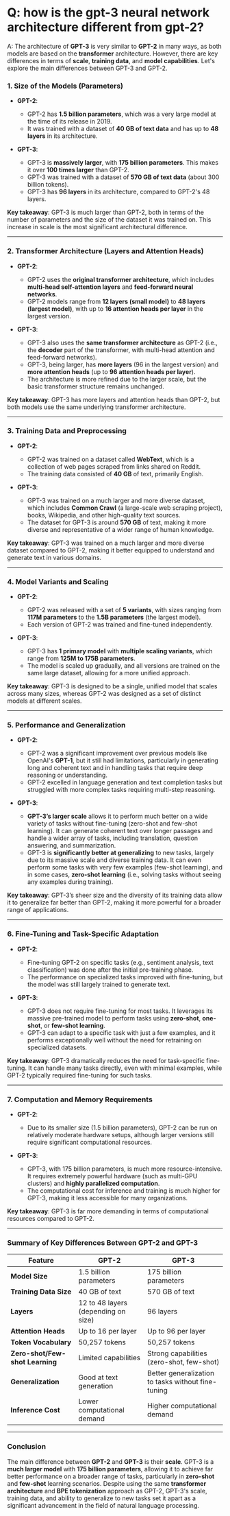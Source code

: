 # Q: how is the gpt-3 neural network architecture different from gpt-2?

A: The architecture of **GPT-3** is very similar to **GPT-2** in many ways, as both models are based on the **transformer** architecture. However, there are key differences in terms of **scale**, **training data**, and **model capabilities**. Let's explore the main differences between GPT-3 and GPT-2.

### 1. **Size of the Models (Parameters)**

- **GPT-2**:
  - GPT-2 has **1.5 billion parameters**, which was a very large model at the time of its release in 2019.
  - It was trained with a dataset of **40 GB of text data** and has up to **48 layers** in its architecture.

- **GPT-3**:
  - GPT-3 is **massively larger**, with **175 billion parameters**. This makes it over **100 times larger** than GPT-2.
  - GPT-3 was trained with a dataset of **570 GB of text data** (about 300 billion tokens).
  - GPT-3 has **96 layers** in its architecture, compared to GPT-2's 48 layers.

**Key takeaway**: GPT-3 is much larger than GPT-2, both in terms of the number of parameters and the size of the dataset it was trained on. This increase in scale is the most significant architectural difference.

---

### 2. **Transformer Architecture (Layers and Attention Heads)**

- **GPT-2**:
  - GPT-2 uses the **original transformer architecture**, which includes **multi-head self-attention layers** and **feed-forward neural networks**.
  - GPT-2 models range from **12 layers (small model)** to **48 layers (largest model)**, with up to **16 attention heads per layer** in the largest version.

- **GPT-3**:
  - GPT-3 also uses the **same transformer architecture** as GPT-2 (i.e., the **decoder** part of the transformer, with multi-head attention and feed-forward networks).
  - GPT-3, being larger, has **more layers** (96 in the largest version) and **more attention heads** (up to **96 attention heads per layer**).
  - The architecture is more refined due to the larger scale, but the basic transformer structure remains unchanged.

**Key takeaway**: GPT-3 has more layers and attention heads than GPT-2, but both models use the same underlying transformer architecture.

---

### 3. **Training Data and Preprocessing**

- **GPT-2**:
  - GPT-2 was trained on a dataset called **WebText**, which is a collection of web pages scraped from links shared on Reddit.
  - The training data consisted of **40 GB** of text, primarily English.

- **GPT-3**:
  - GPT-3 was trained on a much larger and more diverse dataset, which includes **Common Crawl** (a large-scale web scraping project), books, Wikipedia, and other high-quality text sources.
  - The dataset for GPT-3 is around **570 GB** of text, making it more diverse and representative of a wider range of human knowledge.

**Key takeaway**: GPT-3 was trained on a much larger and more diverse dataset compared to GPT-2, making it better equipped to understand and generate text in various domains.

---

### 4. **Model Variants and Scaling**

- **GPT-2**:
  - GPT-2 was released with a set of **5 variants**, with sizes ranging from **117M parameters** to the **1.5B parameters** (the largest model).
  - Each version of GPT-2 was trained and fine-tuned independently.

- **GPT-3**:
  - GPT-3 has **1 primary model** with **multiple scaling variants**, which range from **125M to 175B parameters**.
  - The model is scaled up gradually, and all versions are trained on the same large dataset, allowing for a more unified approach.

**Key takeaway**: GPT-3 is designed to be a single, unified model that scales across many sizes, whereas GPT-2 was designed as a set of distinct models at different scales.

---

### 5. **Performance and Generalization**

- **GPT-2**:
  - GPT-2 was a significant improvement over previous models like OpenAI's **GPT-1**, but it still had limitations, particularly in generating long and coherent text and in handling tasks that require deep reasoning or understanding.
  - GPT-2 excelled in language generation and text completion tasks but struggled with more complex tasks requiring multi-step reasoning.

- **GPT-3**:
  - **GPT-3’s larger scale** allows it to perform much better on a wide variety of tasks without fine-tuning (zero-shot and few-shot learning). It can generate coherent text over longer passages and handle a wider array of tasks, including translation, question answering, and summarization.
  - GPT-3 is **significantly better at generalizing** to new tasks, largely due to its massive scale and diverse training data. It can even perform some tasks with very few examples (few-shot learning), and in some cases, **zero-shot learning** (i.e., solving tasks without seeing any examples during training).

**Key takeaway**: GPT-3’s sheer size and the diversity of its training data allow it to generalize far better than GPT-2, making it more powerful for a broader range of applications.

---

### 6. **Fine-Tuning and Task-Specific Adaptation**

- **GPT-2**:
  - Fine-tuning GPT-2 on specific tasks (e.g., sentiment analysis, text classification) was done after the initial pre-training phase.
  - The performance on specialized tasks improved with fine-tuning, but the model was still largely trained to generate text.

- **GPT-3**:
  - GPT-3 does not require fine-tuning for most tasks. It leverages its massive pre-trained model to perform tasks using **zero-shot**, **one-shot**, or **few-shot learning**.
  - GPT-3 can adapt to a specific task with just a few examples, and it performs exceptionally well without the need for retraining on specialized datasets.

**Key takeaway**: GPT-3 dramatically reduces the need for task-specific fine-tuning. It can handle many tasks directly, even with minimal examples, while GPT-2 typically required fine-tuning for such tasks.

---

### 7. **Computation and Memory Requirements**

- **GPT-2**:
  - Due to its smaller size (1.5 billion parameters), GPT-2 can be run on relatively moderate hardware setups, although larger versions still require significant computational resources.

- **GPT-3**:
  - GPT-3, with 175 billion parameters, is much more resource-intensive. It requires extremely powerful hardware (such as multi-GPU clusters) and **highly parallelized computation**.
  - The computational cost for inference and training is much higher for GPT-3, making it less accessible for many organizations.

**Key takeaway**: GPT-3 is far more demanding in terms of computational resources compared to GPT-2.

---

### Summary of Key Differences Between GPT-2 and GPT-3

| Feature                          | **GPT-2**                          | **GPT-3**                           |
|----------------------------------|------------------------------------|-------------------------------------|
| **Model Size**                   | 1.5 billion parameters             | 175 billion parameters             |
| **Training Data Size**           | 40 GB of text                      | 570 GB of text                     |
| **Layers**                        | 12 to 48 layers (depending on size)| 96 layers                          |
| **Attention Heads**              | Up to 16 per layer                 | Up to 96 per layer                 |
| **Token Vocabulary**             | 50,257 tokens                      | 50,257 tokens                      |
| **Zero-shot/Few-shot Learning**  | Limited capabilities               | Strong capabilities (zero-shot, few-shot) |
| **Generalization**               | Good at text generation            | Better generalization to tasks without fine-tuning |
| **Inference Cost**               | Lower computational demand         | Higher computational demand        |

---

### Conclusion

The main difference between **GPT-2** and **GPT-3** is their **scale**. GPT-3 is a **much larger model** with **175 billion parameters**, allowing it to achieve far better performance on a broader range of tasks, particularly in **zero-shot** and **few-shot** learning scenarios. Despite using the same **transformer architecture** and **BPE tokenization** approach as GPT-2, GPT-3's scale, training data, and ability to generalize to new tasks set it apart as a significant advancement in the field of natural language processing.


